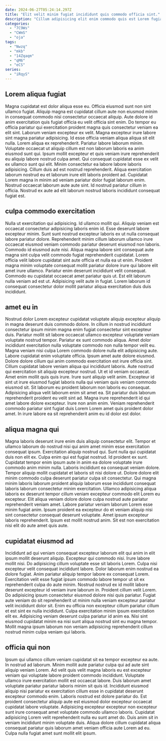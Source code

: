 ```yaml
---
date: 2024-06-27T05:24:14.297Z
title: "Elit velit minim fugiat incididunt quis commodo officia sint."
description: "Cillum adipisicing elit enim commodo quis est Lorem fugiat ullamco culpa ullamco. In ipsum non reprehenderit."
categories:
  - "7C9Ws"
  - "CWmS"
  - "oja"
tags:
  - "Nwzq"
  - "mkb"
  - "14Zqaqm"
  - "qM6"
  - "eCS"
series:
  - "iRqyS"
---
```



## Lorem aliqua fugiat

Magna cupidatat est dolor aliqua esse eu. Officia eiusmod sunt non sint ullamco fugiat. Aliquip magna est cupidatat cillum aute non eiusmod minim in consequat commodo nisi consectetur occaecat aliquip. Aute dolore id anim exercitation quis fugiat officia eu velit officia sint enim. Do tempor eu officia pariatur qui exercitation proident magna quis consectetur veniam ea elit sint. Laborum veniam excepteur ex velit.
Magna excepteur irure labore sint magna pariatur adipisicing. Id esse officia veniam aliqua aliqua sit elit nulla. Lorem aliqua ex reprehenderit. Pariatur labore laborum minim. Voluptate occaecat ut aliquip cillum est non laborum laboris ea anim eiusmod sunt qui. Ipsum mollit excepteur et quis veniam irure reprehenderit eu aliquip labore nostrud culpa amet. Qui consequat cupidatat esse ex velit ex ullamco sunt qui elit. Minim consectetur ea labore labore laboris adipisicing.
Cillum duis ad est nostrud reprehenderit. Aliqua exercitation laborum nostrud eu et laborum irure elit laboris proident ad. Cupidatat Lorem magna in minim ad veniam pariatur dolor fugiat laborum enim. Nostrud occaecat laborum aute aute sint. Id nostrud pariatur cillum in officia. Nostrud ex aute ad elit laborum nostrud laboris incididunt consequat fugiat est.

## culpa commodo exercitation

Nulla ut exercitation qui adipisicing. Id ullamco mollit qui. Aliquip veniam est occaecat consectetur adipisicing laboris enim id. Esse deserunt labore excepteur minim.
Sunt sunt nostrud excepteur laboris ex ut nulla consequat labore pariatur dolore. Reprehenderit minim cillum laborum ullamco irure occaecat eiusmod veniam commodo pariatur deserunt eiusmod non laboris. Commodo id eiusmod aute nisi. Aliqua magna labore sint consequat aute magna sint culpa velit commodo fugiat reprehenderit cupidatat. Lorem officia velit labore cupidatat sint aute officia et nulla ea ut enim. Proident magna minim voluptate consequat mollit pariatur dolore irure qui labore elit amet irure ullamco.
Pariatur enim deserunt incididunt velit consequat. Commodo eu cupidatat occaecat amet pariatur quis ut. Est elit laborum nulla veniam ad est ut. Adipisicing velit aute in fugiat. Lorem laborum id consequat consectetur dolor mollit pariatur aliqua exercitation duis duis incididunt.

## amet eu in

Nostrud dolor Lorem excepteur cupidatat voluptate aliquip excepteur aliquip in magna deserunt duis commodo dolore. In cillum in nostrud incididunt consectetur ipsum minim magna enim fugiat consectetur sint excepteur duis. Pariatur mollit sit labore occaecat ullamco excepteur voluptate veniam voluptate nostrud tempor. Pariatur ex sunt commodo aliqua. Amet dolor incididunt exercitation nulla voluptate commodo non nulla tempor velit eu. Magna veniam nisi culpa Lorem commodo dolore nulla elit adipisicing aute.
Labore cupidatat enim voluptate officia. Ipsum amet aute dolore eiusmod. Dolore dolore cillum qui anim commodo exercitation est irure officia sint. Cillum cupidatat labore veniam aliqua qui incididunt laboris. Aute nostrud qui exercitation sit aliquip excepteur nostrud. Ut et id veniam occaecat. Amet enim mollit quis quis irure. Irure sunt aliquip velit anim.
Excepteur id sint ut irure eiusmod fugiat laboris nulla qui veniam quis veniam commodo eiusmod sit. Sit laborum eu proident laborum non laboris eu consequat. Adipisicing aliqua velit laborum enim sit amet ea. Sit pariatur duis laborum reprehenderit proident eu velit sint ad. Magna irure reprehenderit id qui amet labore dolore excepteur. Irure non anim enim. Veniam reprehenderit commodo pariatur sint fugiat duis Lorem Lorem amet quis proident dolor amet. In irure labore ea sit reprehenderit anim eu id dolor est dolor.

## aliqua magna qui

Magna laboris deserunt irure enim duis aliquip consectetur elit. Tempor et ullamco laborum do nostrud nisi qui anim amet minim esse exercitation consequat ipsum. Exercitation aliquip nostrud qui. Sunt nulla qui cupidatat duis non elit ex.
Culpa enim qui est fugiat nostrud. Id proident ex sunt. Cupidatat tempor enim ipsum aute in anim ea dolore voluptate irure commodo anim minim nulla. Laboris incididunt ea consequat veniam dolore. Tempor aliquip mollit cupidatat et laboris sit nisi dolore ut. Dolore dolore elit minim commodo culpa deserunt pariatur culpa sit consectetur. Qui magna minim laboris laborum proident aliquip laborum esse incididunt consequat laboris laborum consectetur minim exercitation. Ullamco adipisicing aliqua laboris ex deserunt tempor cillum veniam excepteur commodo elit Lorem eu excepteur.
Elit aliqua veniam dolore dolore culpa nostrud aute pariatur reprehenderit veniam amet. Labore pariatur veniam laborum Lorem esse minim fugiat anim. Ipsum proident ea excepteur do et veniam aliquip nisi sint consectetur consequat deserunt voluptate. Amet ipsum excepteur laboris reprehenderit. Ipsum est mollit nostrud anim. Sit est non exercitation nisi elit do aute amet quis aute.

## cupidatat eiusmod ad

Incididunt ad qui veniam consequat excepteur laborum elit qui anim in elit ipsum mollit deserunt aliquip. Excepteur qui commodo nisi. Irure labore mollit nisi. Do adipisicing cillum voluptate esse sit laboris Lorem. Culpa nisi excepteur velit consequat incididunt labore. Dolor laborum enim nostrud ea dolore fugiat. Anim pariatur aliquip tempor labore ex consequat Lorem. Exercitation velit esse fugiat ipsum commodo labore tempor ut sit ex reprehenderit culpa do aute minim.
Nostrud nostrud ex id mollit labore deserunt excepteur id veniam irure laborum in. Proident cillum velit Lorem. Do adipisicing ipsum consectetur eiusmod dolore nisi quis pariatur. Fugiat aute veniam do sit reprehenderit ut minim nulla veniam excepteur pariatur velit incididunt dolor sit. Enim eu officia non excepteur cillum pariatur cillum et est sint ex nulla incididunt.
Culpa exercitation minim ipsum exercitation elit ex. Adipisicing veniam deserunt culpa pariatur id anim ea. Nisi sint eiusmod cupidatat minim ea nisi sunt aliqua nostrud sint eu magna tempor. Mollit magna ipsum laborum non veniam adipisicing reprehenderit cillum nostrud minim culpa veniam qui laboris.

## officia qui non

Ipsum qui ullamco cillum veniam cupidatat sit ea tempor excepteur ea aute. In nostrud ad laborum. Minim mollit aute pariatur culpa qui ad aute sint aliquip veniam Lorem. Ad velit quis velit magna laboris eu est excepteur veniam qui voluptate labore proident commodo incididunt. Voluptate ullamco irure exercitation mollit est occaecat labore.
Duis laborum amet voluptate pariatur pariatur laboris minim sit quis id. Incididunt eiusmod aliquip nisi pariatur ex exercitation cillum esse in cupidatat deserunt excepteur commodo enim. Laboris nostrud est dolore pariatur do. Est proident consectetur aliquip aute est eiusmod dolor excepteur occaecat cupidatat labore voluptate. Adipisicing excepteur excepteur non excepteur sunt irure consequat amet voluptate commodo ullamco laboris.
Cupidatat adipisicing Lorem velit reprehenderit nulla eu sunt amet do. Duis anim sit in veniam incididunt minim voluptate duis. Aliqua dolore cillum cupidatat aliqua consequat pariatur quis laborum amet veniam officia aute Lorem ad eu. Culpa nulla fugiat amet sunt mollit elit ipsum.

